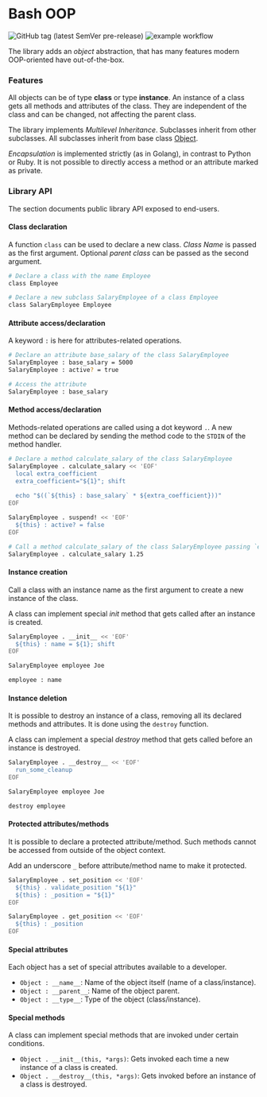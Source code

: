 # Bash OOP
![GitHub tag (latest SemVer pre-release)](https://img.shields.io/github/v/tag/mora9715/bash_oop?include_prereleases&label=Latest%20Version) ![example workflow](https://github.com/mora9715/bash_oop/actions/workflows/main.yml/badge.svg)

The library adds an *object* abstraction, that has many features modern OOP-oriented have out-of-the-box. 

### Features
All objects can be of type **class** or type **instance**. An instance of a class gets all methods and attributes of the class. They are independent of the class and can be changed, not affecting the parent class.

The library implements *Multilevel Inheritance*. Subclasses inherit from other subclasses.
All subclasses inherit from base class [Object](./lib/classes/object.sh).

*Encapsulation* is implemented strictly (as in Golang), in contrast to Python or Ruby.
It is not possible to directly access a method or an attribute marked as private.

### Library API
The section documents public library API exposed to end-users.

#### Class declaration
A function `class` can be used to declare a new class. *Class Name* is passed as the first argument. Optional *parent class* can be passed as the second argument.

```bash
# Declare a class with the name Employee
class Employee

# Declare a new subclass SalaryEmployee of a class Employee
class SalaryEmployee Employee
```

#### Attribute access/declaration
A keyword `:` is here for attributes-related operations. 

```bash
# Declare an attribute base_salary of the class SalaryEmployee
SalaryEmployee : base_salary = 5000
SalaryEmployee : active? = true

# Access the attribute
SalaryEmployee : base_salary
```

#### Method access/declaration
Methods-related operations are called using a dot keyword `.`.
A new method can be declared by sending the method code to the `STDIN` of the method handler.
```bash
# Declare a method calculate_salary of the class SalaryEmployee
SalaryEmployee . calculate_salary << 'EOF'
  local extra_coefficient
  extra_coefficient="${1}"; shift
  
  echo "$((`${this} : base_salary` * ${extra_coefficient}))"
EOF

SalaryEmployee . suspend! << 'EOF'
  ${this} : active? = false
EOF

# Call a method calculate_salary of the class SalaryEmployee passing `extra_coefficient` argument
SalaryEmployee . calculate_salary 1.25
```

#### Instance creation
Call a class with an instance name as the first argument to create a new instance of the class.

A class can implement special _init_ method that gets called after an instance is created. 
```bash
SalaryEmployee . __init__ << 'EOF'
  ${this} : name = ${1}; shift
EOF

SalaryEmployee employee Joe

employee : name
```

#### Instance deletion
It is possible to destroy an instance of a class, removing all its declared methods and attributes. It is done using the `destroy` function.

A class can implement a special _destroy_ method that gets called before an instance is destroyed.

```bash
SalaryEmployee . __destroy__ << 'EOF'
  run_some_cleanup
EOF

SalaryEmployee employee Joe

destroy employee
```

#### Protected attributes/methods
It is possible to declare a protected attribute/method. Such methods cannot be accessed from outside of the object context.

Add an underscore `_` before attribute/method name to make it protected.

```bash
SalaryEmployee . set_position << 'EOF'
  ${this} . validate_position "${1}"
  ${this} : _position = "${1}"
EOF

SalaryEmployee . get_position << 'EOF'
  ${this} : _position
EOF
```

#### Special attributes

Each object has a set of special attributes available to a developer.

* `Object : __name__`: Name of the object itself (name of a class/instance).
* `Object : __parent__`: Name of the object parent.
* `Object : __type__`: Type of the object (class/instance).

#### Special methods

A class can implement special methods that are invoked under certain conditions.

* `Object . __init__(this, *args)`: Gets invoked each time a new instance of a class is created.
* `Object . __destroy__(this, *args)`: Gets invoked before an instance of a class is destroyed.
